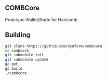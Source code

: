 COMBCore
--------
Prototype Wallet/Node for Haircomb.

Building
-----
```bash
git clone https://github.com/dyoform/combcore
cd combcore
git submodule init
git submodule update
go get
go build
./combcore
```